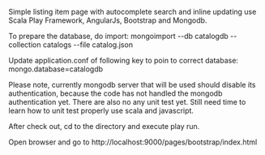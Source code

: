 Simple listing item page with autocomplete search and inline updating use Scala Play Framework, AngularJs, Bootstrap and Mongodb.

To prepare the database, do import:
mongoimport --db catalogdb --collection catalogs --file catalog.json

Update application.conf of following key to poin to correct database:
mongo.database=catalogdb

Please note, currently mongodb server that will be used should disable its authentication, because the code has not handled the mongodb authentication yet. There are also no any unit test yet. Still need time to learn how to unit test properly use scala and javascript.

After check out, cd to the directory and execute play run.

Open browser and go to http://localhost:9000/pages/bootstrap/index.html



